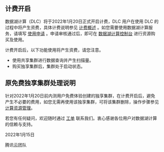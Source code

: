 ## 计费开启
数据湖计算（DLC）将于2022年1月20日正式开启计费，DLC 用户在使用 DLC 的过程中将产生资费，具体计费说明参见 [计费概述](https://tcloud-doc.isd.com/document/product/1342/50371) 。如您需要使用数据湖计算服务，请填写 [使用申请](https://cloud.tencent.com/apply/p/1462a6migol) 。申请审核通过后，即可在 [数据湖计算控制台](https://console.cloud.tencent.com/dlc) 进行资源购买及使用。

计费开启后，以下功能使用将产生资费，请您注意。
- 使用共享集群进行数据查询并产生扫描量。
- 购买独享集群后，集群处于启动状态。

## 原免费独享集群处理说明
针对2022年1月20日前内测用户免费体验创建的独享集群，在计费开启后，避免产生不必要的费用，如您无需再使用该独享集群，可将该集群删除，操作步骤参见 [计算资源管理](https://cloud.tencent.com/document/product/1342/65691)。

若您有任何疑问，欢迎随时通过 [工单](https://console.cloud.tencent.com/workorder/category) 联系我们。衷心感谢各位用户对数据湖计算的信赖与支持。

2022年1月15日

腾讯云团队
